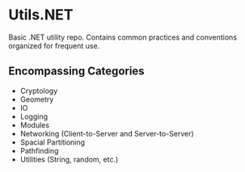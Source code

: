 # Utils.NET

Basic .NET utility repo. Contains common practices and conventions organized for frequent use.

## Encompassing Categories

- Cryptology
- Geometry
- IO
- Logging
- Modules
- Networking (Client-to-Server and Server-to-Server)
- Spacial Partitioning
- Pathfinding
- Utilities (String, random, etc.)

